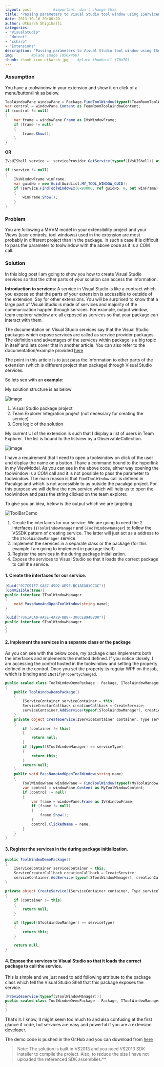 ```yaml
---
layout: post          #important: don't change this
title: "Passing parameters to Visual Studio tool window using IServiceProvider"
date: 2013-10-16 20:00:20
author: Utkarsh Shigihalli
categories:
- "VisualStudio"
- "dotnet"
- "csharp"
- "Extensions"
description: "Passing parameters to Visual Studio tool window using IServiceProvider"
img:        #place image (850x450)
thumb: thumb-icon-utkarsh.jpg    #place thumbnail (70x70)
---
```

### Assumption

You have a toolwindow in your extension and show it on click of a menu/button/link as below.

```cs
ToolWindowPane windowPane = Package.FindToolWindow(typeof(TeamRoomToolWindow), 0, true);
var control = windowPane.Content as TeamRoomToolWindowContent;
if (control != null)
{
    var frame = windowPane.Frame as IVsWindowFrame;
    if (frame != null)
    {
        frame.Show();
    }
}
```
**OR**

```cs
IVsUIShell service = _serviceProvider.GetService(typeof(IVsUIShell)) as IVsUIShell;

if (service != null)
{
    IVsWindowFrame winFrame;
    var guidNo = new Guid(GuidList.MY_TOOL_WINDOW_GUID);
    if (service.FindToolWindowEx(0x80000, ref guidNo, 0, out winFrame) >= 0 && winFrame != null)
    {
        winFrame.Show();
    }
}
```

### Problem

You are following a MVVM model in your extensibility project and your Views (user controls, tool windows) used in the extension are most probably in different project than in the package. In such a case if is difficult to pass the parameter to toolwindow with the above code as it is a COM call.

### Solution

In this blog post I am going to show you how to create Visual Studio services so that the other parts of your solution can access the information.

**Introduction to services**: A service in Visual Studio is like a contract which you expose so that the parts of your extension is accessible to outside of the extension. Say for other extensions. You will be surprised to know that a large part of Visual Studio is made of services and majority of the communication happen through services. For example, output window, team explorer window are all exposed as services so that your package can interact with them. 

The documentation on Visual Studio services say that the Visual Studio packages which expose services are called as service provider packages. The definition and advantages of the services within package is a big topic in itself and lets cover that in another article. You can also refer to the documentation/example provided [here](http://archive.msdn.microsoft.com/ServicesRefDD/Release/ProjectReleases.aspx?ReleaseId=1215)

The point in this article is to just pass the information to other parts of the extension (which is different project than package) through Visual Studio services.

So lets see with an **example**:

My solution structure is as below

![image](/images/screenshots/utkarsh/2013_10_16_passing_parameters_to_visual_Image1.png)

1.  Visual Studio package project 
2.  Team Explorer Integration project (not necessary for creating the service) 
3.  Core logic of the solution 

My current UI of the extension is such that I display a list of users in Team Explorer. The list is bound to the listview by a ObservableCollection. 

![image](/images/screenshots/utkarsh//2013_10_16_passing_parameters_to_visual_Image2.png)

I have a requirement that I need to open a toolwindow on click of the user and display the name on a button. I have a command bound to the hyperlink in my ViewModel. As you can see in the above code, either way opening the toolwindow is a COM call and it is not possible to pass the parameter to toolwindow. The main reason is that `FindToolWindow` call is defined in Pacakge and which is not accessible to us outside the pacakge project. For this purpose we will define the new service which will help us to open the toolwindow and pass the string clicked on the team explorer.

To give you an idea, below is the output which we are targeting.

![ToolBarDemo](/images/screenshots/utkarsh/2013_10_16_passing_parameters_to_visual_Image3.gif)

1.  Create the interfaces for our service. We are going to need the 2 interfaces (`IToolWindowManager` and `SToolWindowManager`) to follow the VSSDK pattern of creating service. The latter will just act as a address to the `IToolWindowManager` service. 
2.  Implement the services in a separate class or the package (for this example I am going to implement in package itself) 
3.  Register the services in the during package initialization. 
4.  Expose the services to Visual Studio so that it loads the correct package to call the service. 

#### 1. Create the interfaces for our service.

```cs
[Guid("0C7C91F7-CA87-49D2-AE9E-BC1AEA81CC3C")]
[ComVisible(true)]
public interface IToolWindowManager
{
    void PassNameAndOpenToolWindow(string name);
}

[Guid("7061ACA0-AA8E-4A7B-8B8F-306CEB948200")]
public interface SToolWindowManager
{
}
```

#### 2. Implement the services in a separate class or the package

As you can see with the below code, my package class implements both the interfaces and implements the method defined. If you notice closely, I am accessing the control hosted in the toolwindow and setting the property defined in the control. Once you set the property its regular WPF on the job, which is binding and `INotifyPropertyChanged`.

```cs
public sealed class ToolWindowDemoPackage : Package, IToolWindowManager, SToolWindowManager
{
    public ToolWindowDemoPackage()
    {
        IServiceContainer serviceContainer = this;
        ServiceCreatorCallback creationCallback = CreateService;
        serviceContainer.AddService(typeof(SToolWindowManager), creationCallback, true);
    }
    private object CreateService(IServiceContainer container, Type serviceType)
    {
        if (container != this)
        {
            return null;
        }
        if (typeof(SToolWindowManager) == serviceType)
        {
            return this;
        }
        return null;
    }
    public void PassNameAndOpenToolWindow(string name)
    {
        ToolWindowPane windowPane = FindToolWindow(typeof(MyToolWindow), 0, true);
        var control = windowPane.Content as MyToolWindowContent;
        if (control != null)
        {
            var frame = windowPane.Frame as IVsWindowFrame;
            if (frame != null)
            {
                frame.Show();
            }
            control.ClickedName = name;
        }
    }
}
```

#### 3. Register the services in the during package initialization. 

```cs
public ToolWindowDemoPackage()
{
    IServiceContainer serviceContainer = this;
    ServiceCreatorCallback creationCallback = CreateService;
    serviceContainer.AddService(typeof(SToolWindowManager), creationCallback, true);
}

private object CreateService(IServiceContainer container, Type serviceType)
{
    if (container != this)
    {
        return null;
    }

    if (typeof(SToolWindowManager) == serviceType)
    {
        return this;
    }

    return null;
}
```

#### 4. Expose the services to Visual Studio so that it loads the correct package to call the service. 

This is simple and we just need to add following attribute to the package class which tell the Visual Studio Shell that this package exposes the service.

```cs
[ProvideService(typeof(SToolWindowManager))]
public sealed class ToolWindowDemoPackage : Package, IToolWindowManager, SToolWindowManager
{
}
```
That’s it. I know, it might seem too much to and also confusing at the first glance if code, but services are easy and powerful if you are a extension developer.

The demo code is pushed in the GitHub and you can download from [here](https://github.com/onlyutkarsh/ToolWindowDemo/)


> Note: The solution is built in VS2013 and you need VS2013 SDK installer to compile the project. Also, to reduce the size I have not uploaded the referenced SDK assemblies.**